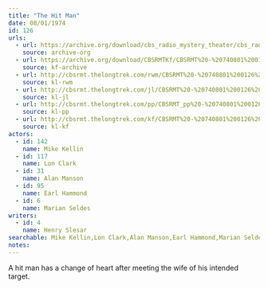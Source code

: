 ```yaml
---
title: "The Hit Man"
date: 08/01/1974
id: 126
urls: 
  - url: https://archive.org/download/cbs_radio_mystery_theater/cbs_radio_mystery_theater-0101-0150.zip/cbs_radio_mystery_theater-0101-0150%2Fcbsrmt_0126_the_hit_man.mp3
    source: archive-org
  - url: https://archive.org/download/CBSRMTKf/CBSRMT%20-%20740801%200126%20The%20Hit%20Man_kf.mp3
    source: kf-archive
  - url: http://cbsrmt.thelongtrek.com/rwm/CBSRMT%20-%20740801%200126%20The%20Hit%20Man_rwm.mp3
    source: kl-rwm
  - url: http://cbsrmt.thelongtrek.com/jl/CBSRMT%20-%20740801%200126%20The%20Hit%20Man_jl.mp3
    source: kl-jl
  - url: http://cbsrmt.thelongtrek.com/pp/CBSRMT_pp%20-%20740801%200126%20The%20Hit%20Man.mp3
    source: kl-pp
  - url: http://cbsrmt.thelongtrek.com/kf/CBSRMT%20-%20740801%200126%20The%20Hit%20Man_kf.mp3
    source: kl-kf
actors:  
  - id: 142
    name: Mike Kellin  
  - id: 117
    name: Lon Clark  
  - id: 31
    name: Alan Manson  
  - id: 95
    name: Earl Hammond  
  - id: 6
    name: Marian Seldes
writers:  
  - id: 4
    name: Henry Slesar
searchable: Mike Kellin,Lon Clark,Alan Manson,Earl Hammond,Marian Seldes Henry Slesar
notes:  
---
```

A hit man has a change of heart after meeting the wife of his intended target.